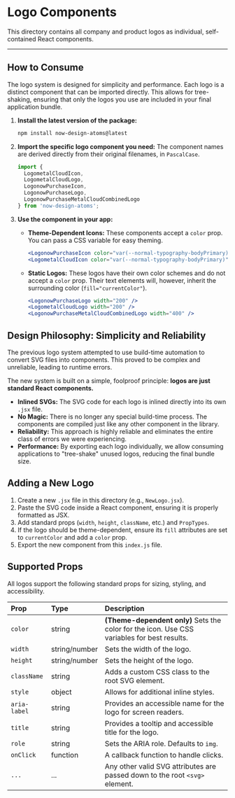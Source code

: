 # Logo Components

This directory contains all company and product logos as individual, self-contained React components.

---

## How to Consume

The logo system is designed for simplicity and performance. Each logo is a distinct component that can be imported directly. This allows for tree-shaking, ensuring that only the logos you use are included in your final application bundle.

1.  **Install the latest version of the package:**
    ```bash
    npm install now-design-atoms@latest
    ```

2.  **Import the specific logo component you need:**
    The component names are derived directly from their original filenames, in `PascalCase`.

    ```jsx
    import {
      LogometalCloudIcon,
      LogometalCloudLogo,
      LogonowPurchaseIcon,
      LogonowPurchaseLogo,
      LogonowPurchaseMetalCloudCombinedLogo
    } from 'now-design-atoms';
    ```

3.  **Use the component in your app:**

    *   **Theme-Dependent Icons:** These components accept a `color` prop. You can pass a CSS variable for easy theming.
        ```jsx
        <LogonowPurchaseIcon color="var(--normal-typography-bodyPrimary)" width="100" />
        <LogometalCloudIcon color="var(--normal-typography-bodyPrimary)" width="100" />
        ```

    *   **Static Logos:** These logos have their own color schemes and do not accept a `color` prop. Their text elements will, however, inherit the surrounding color (`fill="currentColor"`).
        ```jsx
        <LogonowPurchaseLogo width="200" />
        <LogometalCloudLogo width="200" />
        <LogonowPurchaseMetalCloudCombinedLogo width="400" />
        ```

## Design Philosophy: Simplicity and Reliability

The previous logo system attempted to use build-time automation to convert SVG files into components. This proved to be complex and unreliable, leading to runtime errors.

The new system is built on a simple, foolproof principle: **logos are just standard React components.**

-   **Inlined SVGs:** The SVG code for each logo is inlined directly into its own `.jsx` file.
-   **No Magic:** There is no longer any special build-time process. The components are compiled just like any other component in the library.
-   **Reliability:** This approach is highly reliable and eliminates the entire class of errors we were experiencing.
-   **Performance:** By exporting each logo individually, we allow consuming applications to "tree-shake" unused logos, reducing the final bundle size.

## Adding a New Logo

1.  Create a new `.jsx` file in this directory (e.g., `NewLogo.jsx`).
2.  Paste the SVG code inside a React component, ensuring it is properly formatted as JSX.
3.  Add standard props (`width`, `height`, `className`, etc.) and `PropTypes`.
4.  If the logo should be theme-dependent, ensure its `fill` attributes are set to `currentColor` and add a `color` prop.
5.  Export the new component from this `index.js` file.

## Supported Props

All logos support the following standard props for sizing, styling, and accessibility.

| Prop | Type | Description |
| :--- | :--- | :--- |
| `color` | string | **(Theme-dependent only)** Sets the color for the icon. Use CSS variables for best results. |
| `width` | string/number | Sets the width of the logo. |
| `height` | string/number | Sets the height of the logo. |
| `className`| string | Adds a custom CSS class to the root SVG element. |
| `style` | object | Allows for additional inline styles. |
| `aria-label`| string | Provides an accessible name for the logo for screen readers. |
| `title` | string | Provides a tooltip and accessible title for the logo. |
| `role` | string | Sets the ARIA role. Defaults to `img`. |
| `onClick` | function | A callback function to handle clicks. |
| `...` | ... | Any other valid SVG attributes are passed down to the root `<svg>` element. | 